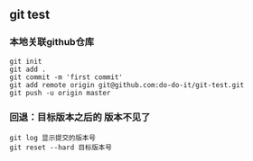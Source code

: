 ## git test

### 本地关联github仓库

```
git init
git add .
git commit -m 'first commit'
git add remote origin git@github.com:do-do-it/git-test.git
git push -u origin master
```

### 回退：目标版本之后的 版本不见了

```
git log 显示提交的版本号
git reset --hard 目标版本号
```
